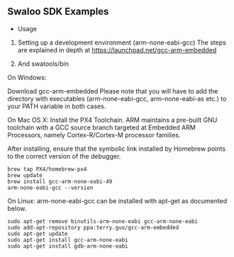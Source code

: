## Swaloo SDK Examples


* Usage

1. Setting up a development environment (arm-none-eabi-gcc)
The steps are explained in depth at https://launchpad.net/gcc-arm-embedded

2. And swatools/bin

On Windows:

Download gcc-arm-embedded
Please note that you will have to add the directory with executables 
(arm-none-eabi-gcc, arm-none-eabi-as etc.) to your PATH variable in both cases. 


On Mac OS X:
Install the PX4 Toolchain. ARM maintains a pre-built GNU toolchain with a GCC source branch targeted 
at Embedded ARM Processors, namely Cortex-R/Cortex-M processor families. 

After installing, ensure that the symbolic link installed by Homebrew points to the correct version 
of the debugger.

    brew tap PX4/homebrew-px4
	brew update
	brew install gcc-arm-none-eabi-49
	arm-none-eabi-gcc --version 

On Linux:
arm-none-eabi-gcc can be installed with apt-get as documented below. 

    sudo apt-get remove binutils-arm-none-eabi gcc-arm-none-eabi
	sudo add-apt-repository ppa:terry.guo/gcc-arm-embedded 
	sudo apt-get update
	sudo apt-get install gcc-arm-none-eabi
	sudo apt-get install gdb-arm-none-eabi
		

  
  
   
  
  
